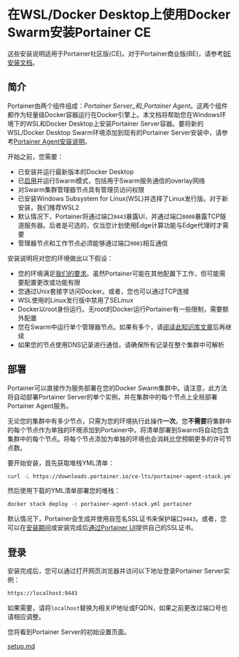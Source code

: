 # 在WSL/Docker Desktop上使用Docker Swarm安装Portainer CE

这些安装说明适用于Portainer社区版(CE)。对于Portainer商业版(BE)，请参考[BE安装文档](../../../install/server/swarm/wsl.md)。

## 简介

Portainer由两个组件组成：_Portainer Server_和_Portainer Agent_。这两个组件都作为轻量级Docker容器运行在Docker引擎上。本文档将帮助您在Windows环境下的WSL和Docker Desktop上安装Portainer Server容器。要将新的WSL/Docker Desktop Swarm环境添加到现有的Portainer Server安装中，请参考[Portainer Agent安装说明](../../../../admin/environments/add/swarm/agent.md)。

开始之前，您需要：

* 已安装并运行最新版本的Docker Desktop
* 已[启用](https://docs.docker.com/engine/swarm/swarm-mode/)并运行Swarm模式，包括用于Swarm服务通信的overlay网络
* 对Swarm集群管理器节点具有管理员访问权限
* 已安装Windows Subsystem for Linux(WSL)并选择了Linux发行版。对于新安装，我们推荐WSL2
* 默认情况下，Portainer将通过端口`9443`暴露UI，并通过端口`8000`暴露TCP隧道服务器。后者是可选的，仅当您计划使用Edge计算功能与Edge代理时才需要
* 管理器节点和工作节点必须能够通过端口`9001`相互通信

安装说明将对您的环境做出以下假设：

* 您的环境满足[我们的要求](../../../requirements-and-prerequisites.md)。虽然Portainer可能在其他配置下工作，但可能需要配置更改或功能有限
* 您通过Unix套接字访问Docker。或者，您也可以通过TCP连接
* WSL使用的Linux发行版中禁用了SELinux
* Docker以root身份运行。无root的Docker运行Portainer有一些限制，需要额外配置
* 您在Swarm中运行单个管理器节点。如果有多个，请[阅读此知识库文章](https://portal.portainer.io/knowledge/how-can-i-ensure-portainers-configuration-is-retained)后再继续
* 如果您的节点使用DNS记录进行通信，请确保所有记录在整个集群中可解析

## 部署

Portainer可以直接作为服务部署在您的Docker Swarm集群中。请注意，此方法将自动部署Portainer Server的单个实例，并在集群中的每个节点上全局部署Portainer Agent服务。

无论您的集群中有多少节点，只需为您的环境执行此操作**一次**。您**不需要**将集群中的每个节点作为单独的环境添加到Portainer中。将清单部署到Swarm将自动包含集群中的每个节点。将每个节点添加为单独的环境也会消耗比您预期更多的许可节点数。

要开始安装，首先获取堆栈YML清单：

```bash
curl -L https://downloads.portainer.io/ce-lts/portainer-agent-stack.yml -o portainer-agent-stack.yml
```

然后使用下载的YML清单部署您的堆栈：

```bash
docker stack deploy -c portainer-agent-stack.yml portainer
```


默认情况下，Portainer会生成并使用自签名SSL证书来保护端口`9443`。或者，您可以在[安装期间](../../../../advanced/ssl.md#using-your-own-ssl-certificate-on-docker-swarm)或安装完成后[通过Portainer UI](../../../../admin/settings/#ssl-certificate)提供自己的SSL证书。


## 登录

安装完成后，您可以通过打开网页浏览器并访问以下地址登录Portainer Server实例：

```bash
https://localhost:9443
```

如果需要，请将`localhost`替换为相关IP地址或FQDN，如果之前更改过端口号也请相应调整。

您将看到Portainer Server的初始设置页面。


[setup.md](../setup.md)
